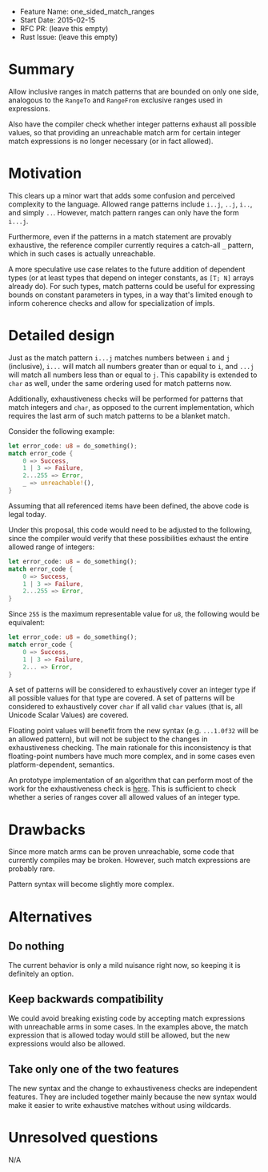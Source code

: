 - Feature Name: one_sided_match_ranges
- Start Date: 2015-02-15
- RFC PR: (leave this empty)
- Rust Issue: (leave this empty)

# Summary

Allow inclusive ranges in match patterns that are bounded on only one side,
analogous to the `RangeTo` and `RangeFrom` exclusive ranges used in expressions.

Also have the compiler check whether integer patterns exhaust all possible
values, so that providing an unreachable match arm for certain integer match
expressions is no longer necessary (or in fact allowed).

# Motivation

This clears up a minor wart that adds some confusion and perceived complexity to
the language. Allowed range patterns include `i..j`, `..j`, `i..`, and simply
`..`.  However, match pattern ranges can only have the form `i...j`.

Furthermore, even if the patterns in a match statement are provably exhaustive,
the reference compiler currently requires a catch-all `_` pattern, which in
such cases is actually unreachable.

A more speculative use case relates to the future addition of dependent types
(or at least types that depend on integer constants, as `[T; N]` arrays already
do). For such types, match patterns could be useful for expressing bounds on
constant parameters in types, in a way that's limited enough to inform coherence
checks and allow for specialization of impls.

# Detailed design

Just as the match pattern `i...j` matches numbers between `i` and `j`
(inclusive), `i...` will match all numbers greater than or equal to `i`, and
`...j` will match all numbers less than or equal to `j`. This capability is
extended to `char` as well, under the same ordering used for match patterns now.

Additionally, exhaustiveness checks will be performed for patterns that match
integers and `char`, as opposed to the current implementation, which requires
the last arm of such match patterns to be a blanket match.

Consider the following example:

```rust
let error_code: u8 = do_something();
match error_code {
    0 => Success,
    1 | 3 => Failure,
    2...255 => Error,
    _ => unreachable!(),
}
```

Assuming that all referenced items have been defined, the above code is legal
today.

Under this proposal, this code would need to be adjusted to the following, since
the compiler would verify that these possibilities exhaust the entire allowed
range of integers:

```rust
let error_code: u8 = do_something();
match error_code {
    0 => Success,
    1 | 3 => Failure,
    2...255 => Error,
}
```

Since `255` is the maximum representable value for `u8`, the following would be
equivalent:

```rust
let error_code: u8 = do_something();
match error_code {
    0 => Success,
    1 | 3 => Failure,
    2... => Error,
}
```

A set of patterns will be considered to exhaustively cover an integer type if
all possible values for that type are covered. A set of patterns will be
considered to exhaustively cover `char` if all valid `char` values (that is, all
Unicode Scalar Values) are covered.

Floating point values will benefit from the new syntax (e.g. `...1.0f32` will be
an allowed pattern), but will not be subject to the changes in exhaustiveness
checking.  The main rationale for this inconsistency is that floating-point
numbers have much more complex, and in some cases even platform-dependent,
semantics.

An prototype implementation of an algorithm that can perform most of the work
for the exhaustiveness check is
[here](https://github.com/quantheory/int_range_check). This is sufficient to
check whether a series of ranges cover all allowed values of an integer type.

# Drawbacks

Since more match arms can be proven unreachable, some code that currently
compiles may be broken. However, such match expressions are probably rare.

Pattern syntax will become slightly more complex.

# Alternatives

## Do nothing

The current behavior is only a mild nuisance right now, so keeping it is
definitely an option.

## Keep backwards compatibility

We could avoid breaking existing code by accepting match expressions with
unreachable arms in some cases. In the examples above, the match expression that
is allowed today would still be allowed, but the new expressions would also be
allowed.

## Take only one of the two features

The new syntax and the change to exhaustiveness checks are independent
features. They are included together mainly because the new syntax would make it
easier to write exhaustive matches without using wildcards.

# Unresolved questions

N/A
